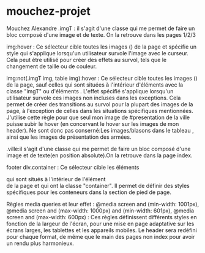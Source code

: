 # mouchez-projet
 Mouchez Alexandre
.imgT : il s'agit d'une classe qui me permet de faire un bloc composé d'une image et de texte. On la retrouve dans les pages 1/2/3

 img:hover : Ce sélecteur cible toutes les images (<img>) de la page et spécifie un style qui s'applique lorsqu'un utilisateur survole l'image avec le curseur. Cela peut être utilisé pour créer des effets au survol, tels que le changement de taille ou de couleur.

img:not(.imgT img, table img):hover : Ce sélecteur cible toutes les images (<img>) de la page, sauf celles qui sont situées à l'intérieur d'éléments avec la classe "imgT" ou d'éléments <table>. L'effet spécifié s'applique lorsqu'un utilisateur survole ces images non incluses dans les exceptions. Cela permet de créer des transitions au survol pour la plupart des images de la page, à l'exception de celles dans les situations spécifiques mentionnées.
J'utilise cette règle pour que seul mon image de #presentation de la ville puisse subir le hover (en concervant le hover sur les images de mon header). Ne sont donc pas conserné:Les images/blasons dans le tableau , ainsi que les images de présentation des armées. 

.ville:il s'agit d'une classe qui me permet de faire un bloc composé d'une image et de texte(en position absolute).On la retrouve dans la page index.

footer div.container : Ce sélecteur cible les éléments <div> qui sont situés à l'intérieur de l'élément <footer> de la page et qui ont la classe "container". Il permet de définir des styles spécifiques pour les conteneurs dans la section de pied de page.


Règles media queries et leur effet :
@media screen and (min-width: 1001px), @media screen and (max-width: 1000px) and (min-width: 601px), @media screen and (max-width: 600px) : Ces règles définissent différents styles en fonction de la largeur de l'écran, pour une mise en page adaptative sur les écrans larges, les tablettes et les appareils mobiles.
Le header sera redéfini pour chaque format, de même que le main des pages non index pour avoir un rendu plus harmonieux.
